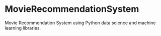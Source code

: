 # MovieRecommendationSystem
 Movie Recommendation System using Python data science and machine learning libraries. 
